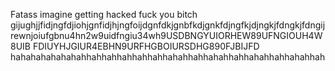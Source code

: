 Fatass
imagine getting hacked
fuck you
bitch
gijughjjfidjngfdjiohjgnfidjhjngfoijdgnfdkjgnbfkdjgnkfdjngfkjdjngkjfdngkjfdngijrewnjoiufgbnu4hn2w9uidfngiu34wh9USDBNGYUIORHEW89UFNGIOUH4W8UIB FDIUYHJGIUR4EBHN9URFHGBOIURSDHG890FJBIJFD
hahahahahahahahhahhahhahhahhahhahahhahhahahhahhahahhahhahahhah
